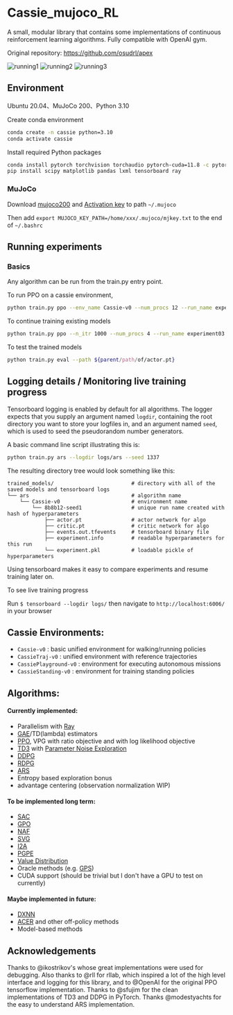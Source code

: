 # Cassie_mujoco_RL

A small, modular library that contains some implementations of continuous reinforcement learning algorithms. Fully compatible with OpenAI gym.

Original repository: https://github.com/osudrl/apex

<img src="results/exp10000epochs.webm" alt="running1"/>
<img src="results/IMG_1228.MOV" alt="running2"/>
<img src="results/newexp10000epochs.webm" alt="running3"/>

## Environment

Ubuntu 20.04、MuJoCo 200、Python 3.10

Create conda environment
``` Bash
conda create -n cassie python=3.10
conda activate cassie
```

Install required Python packages
``` Bash
conda install pytorch torchvision torchaudio pytorch-cuda=11.8 -c pytorch -c nvidia
pip install scipy matplotlib pandas lxml tensorboard ray
```

### MuJoCo
Download [mujoco200](https://www.roboti.us/download.html) and [Activation key](https://www.roboti.us/license.html) to path `~/.mujoco`

Then add `export MUJOCO_KEY_PATH=/home/xxx/.mujoco/mjkey.txt` to the end of `~/.bashrc`


## Running experiments

### Basics
Any algorithm can be run from the train.py entry point.

To run PPO on a cassie environment,
``` Bash
python train.py ppo --env_name Cassie-v0 --num_procs 12 --run_name experiment01
```


To continue training existing models
``` Bash
python train.py ppo --n_itr 1000 --num_procs 4 --run_name experiment03 --previous ${parent/path/of/actor.pt}
```

To test the trained models
``` Bash
python train.py eval --path ${parent/path/of/actor.pt}
```

## Logging details / Monitoring live training progress
Tensorboard logging is enabled by default for all algorithms. The logger expects that you supply an argument named ```logdir```, containing the root directory you want to store your logfiles in, and an argument named ```seed```, which is used to seed the pseudorandom number generators.

A basic command line script illustrating this is:

``` Bash
python train.py ars --logdir logs/ars --seed 1337
```

The resulting directory tree would look something like this:
```
trained_models/                         # directory with all of the saved models and tensorboard logs
└── ars                                 # algorithm name
    └── Cassie-v0                       # environment name
        └── 8b8b12-seed1                # unique run name created with hash of hyperparameters
            ├── actor.pt                # actor network for algo
            ├── critic.pt               # critic network for algo
            ├── events.out.tfevents     # tensorboard binary file
            ├── experiment.info         # readable hyperparameters for this run
            └── experiment.pkl          # loadable pickle of hyperparameters
```

Using tensorboard makes it easy to compare experiments and resume training later on.

To see live training progress

Run ```$ tensorboard --logdir logs/``` then navigate to ```http://localhost:6006/``` in your browser

## Cassie Environments:
* `Cassie-v0` : basic unified environment for walking/running policies
* `CassieTraj-v0` : unified environment with reference trajectories
* `CassiePlayground-v0` : environment for executing autonomous missions
* `CassieStanding-v0` : environment for training standing policies

## Algorithms:
#### Currently implemented:
* Parallelism with [Ray](https://github.com/ray-project/ray)
* [GAE](https://arxiv.org/abs/1506.02438)/TD(lambda) estimators
* [PPO](https://arxiv.org/abs/1707.06347), VPG with ratio objective and with log likelihood objective
* [TD3](https://arxiv.org/abs/1802.09477) with [Parameter Noise Exploration](https://arxiv.org/abs/1706.01905)
* [DDPG](https://arxiv.org/abs/1509.02971)
* [RDPG](https://arxiv.org/abs/1512.04455)
* [ARS](https://arxiv.org/abs/1803.07055)
* Entropy based exploration bonus
* advantage centering (observation normalization WIP)

#### To be implemented long term:
* [SAC](https://arxiv.org/abs/1801.01290)
* [GPO](https://arxiv.org/abs/1711.01012)
* [NAF](https://arxiv.org/abs/1603.00748)
* [SVG](https://arxiv.org/abs/1510.09142)
* [I2A](https://arxiv.org/abs/1707.06203)
* [PGPE](http://ieeexplore.ieee.org/document/5708821/?reload=true)
* [Value Distribution](https://arxiv.org/pdf/1707.06887.pdf)
* Oracle methods (e.g. [GPS](https://arxiv.org/abs/1610.00529))
* CUDA support (should be trivial but I don't have a GPU to test on currently)

#### Maybe implemented in future:

* [DXNN](https://arxiv.org/abs/1008.2412)
* [ACER](https://arxiv.org/abs/1611.01224) and other off-policy methods
* Model-based methods

## Acknowledgements

Thanks to @ikostrikov's whose great implementations were used for debugging. Also thanks to @rll for rllab, which inspired a lot of the high level interface and logging for this library, and to @OpenAI for the original PPO tensorflow implementation. Thanks to @sfujim for the clean implementations of TD3 and DDPG in PyTorch. Thanks @modestyachts for the easy to understand ARS implementation.
